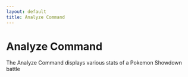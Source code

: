 ```yaml
---
layout: default
title: Analyze Command
---
```


# Analyze Command

The Analyze Command displays various stats of a Pokemon Showdown battle 